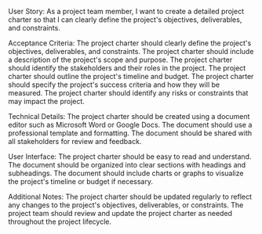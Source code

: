 User Story: As a project team member, I want to create a detailed project charter so that I can clearly define the project's objectives, deliverables, and constraints.

Acceptance Criteria:
The project charter should clearly define the project's objectives, deliverables, and constraints.
The project charter should include a description of the project's scope and purpose.
The project charter should identify the stakeholders and their roles in the project.
The project charter should outline the project's timeline and budget.
The project charter should specify the project's success criteria and how they will be measured.
The project charter should identify any risks or constraints that may impact the project.

Technical Details:
The project charter should be created using a document editor such as Microsoft Word or Google Docs.
The document should use a professional template and formatting.
The document should be shared with all stakeholders for review and feedback.

User Interface:
The project charter should be easy to read and understand.
The document should be organized into clear sections with headings and subheadings.
The document should include charts or graphs to visualize the project's timeline or budget if necessary.

Additional Notes:
The project charter should be updated regularly to reflect any changes to the project's objectives, deliverables, or constraints.
The project team should review and update the project charter as needed throughout the project lifecycle.